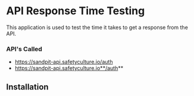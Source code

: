 # API Response Time Testing

This application is used to test the time it takes to get a response from the API. 

### API's Called
- https://sandpit-api.safetyculture.io/auth
- https://sandpit-api.safetyculture.io**/auth**


## Installation

